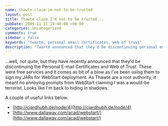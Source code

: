 ```yaml
---
name: thawte-claim-im-not-to-be-trusted
layout: post
title: Thawte claim I'm not to be trusted...
pubDate: 2009-11-11 19:48:00 +00:00
categories: uncategorized
comments: true
sidebar : false
keywords: "twarte, personal email certificates, web of trust"
description: "Twarte announced that they'd be discontinuing personal email certificates and web of trust."
---
```


 ...well, not quite, but they have recently announced that they'd be discontinuing the Personal E-mail Certificates and Web of Trust. These were free services and it comes as bit of a blow as I've been using them to sign my JARs for WebStart deployment. As Thawte are a root authority, it meant no annoying prompts from WebStart claiming I was a would-be terrorist. Looks like I'm back to hiding in shadows.
  
A couple of useful links below.

* [http://ciardhubh.de/node/4](http://ciardhubh.de/node/4)
* [http://www.dallaway.com/acad/webstart/](http://www.dallaway.com/acad/webstart/)

